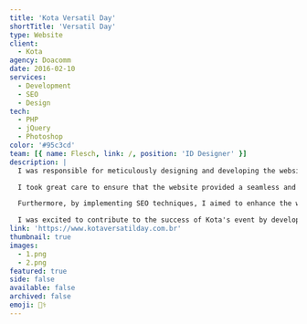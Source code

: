 ```yaml
---
title: 'Kota Versatil Day'
shortTitle: 'Versatil Day'
type: Website
client:
  - Kota
agency: Doacomm
date: 2016-02-10
services:
  - Development
  - SEO
  - Design
tech:
  - PHP
  - jQuery
  - Photoshop
color: '#95c3cd'
team: [{ name: Flesch, link: /, position: 'ID Designer' }]
description: |
  I was responsible for meticulously designing and developing the website to promote Kota's event. My focus was on creating an intuitive interface that effectively showcased event details, topics, and speakers. The goal was to make it effortless for participants to access information such as registrations and logistics. In addition to the design and development aspects, I implemented various measures to optimize the website for search engines. This included strategically using relevant keywords, crafting compelling meta descriptions, and employing other SEO techniques. These enhancements aimed to improve the online visibility and accessibility of the website, making it easier for potential attendees to find information about the event.

  I took great care to ensure that the website provided a seamless and user-friendly experience. By organizing event details in a clear and intuitive manner, participants could easily navigate the website and access the information they needed. This included features such as a user-friendly registration system and comprehensive logistical information to assist attendees in planning their participation.

  Furthermore, by implementing SEO techniques, I aimed to enhance the website's visibility in search engine results. This meant considering relevant keywords and meta descriptions to improve its ranking and attract more potential attendees.

  I was excited to contribute to the success of Kota's event by developing a website that effectively showcased its details and facilitated participant engagement. By creating an intuitive interface and implementing SEO optimizations, I strived to improve online visibility and accessibility, making it easier for attendees to find and engage with the event.
link: 'https://www.kotaversatilday.com.br'
thumbnail: true
images:
  - 1.png
  - 2.png
featured: true
side: false
available: false
archived: false
emoji: 👨‍⚕️
---
```

